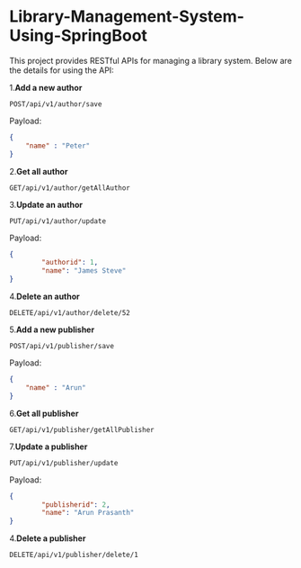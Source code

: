 # Library-Management-System-Using-SpringBoot
This project provides RESTful APIs for managing a library system. Below are the details for using the API:

1.**Add a new author**

`POST/api/v1/author/save`

Payload:

```json
{
    "name" : "Peter"
}
```
2.**Get all author**

`GET/api/v1/author/getAllAuthor`

3.**Update an author**

`PUT/api/v1/author/update`

Payload:

```json
{
        "authorid": 1,
        "name": "James Steve"
}
```

4.**Delete an author**

`DELETE/api/v1/author/delete/52`

5.**Add a new publisher**

`POST/api/v1/publisher/save`

Payload:

```json
{
    "name" : "Arun"
}
```
6.**Get all publisher**

`GET/api/v1/publisher/getAllPublisher`

7.**Update a publisher**

`PUT/api/v1/publisher/update`

Payload:

```json
{
        "publisherid": 2,
        "name": "Arun Prasanth"
}
```

4.**Delete a publisher**

`DELETE/api/v1/publisher/delete/1`


